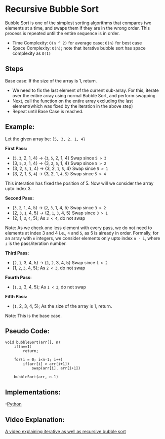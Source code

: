 # Recursive Bubble Sort

Bubble Sort is one of the simplest sorting algorithms that compares two elements at a time, and swaps them if they are in the wrong order. This process is repeated until the entire sequence is in order.

- Time Complexity: `O(n ^ 2)` for average case; `O(n)` for best case
- Space Complexity: `O(n)`; note that iterative bubble sort has space complexity as `O(1)`

## Steps

Base case: If the size of the array is 1, return.

- We need to fix the last element of the current sub-array. For this, iterate over the entire array using normal Bubble Sort, and perform swapping.
- Next, call the function on the entire array excluding the last element(which was fixed by the iteration in the above step)
- Repeat until Base Case is reached.

## Example:

Let the given array be: `{5, 3, 2, 1, 4}`

__First Pass:__

- {`5`, `3`, 2, 1, 4} -> {`3`, `5`, 2, 1, 4} Swap since `5 > 3`
- {3, `5`, `2`, 1, 4} -> {3, `2`, `5`, 1, 4} Swap since `5 > 2`
- {3, 2, `5`, `1`, 4} -> {3, 2, `1`, `5`, 4} Swap since `5 > 1`
- {3, 2, 1, `5`, `4`} -> {3, 2, 1, `4`, `5`} Swap since `5 > 4`

This interation has fixed the position of 5. Now will we consider the array upto index 3.

__Second Pass:__

- {`3`, `2`, 1, 4, 5} -> {`2`, `3`, 1, 4, 5} Swap since `3 > 2`
- {2, `3`, `1`, 4, 5} -> {2, `1`, `3`, 4, 5} Swap since `3 > 1`
- {2, 1, `3`, `4`, 5}; As `3 < 4`, do not swap

Note: As we check one less element with every pass, we do not need to elements at index 3 and 4 i.e., `4` and `5`, as 5 is already in order. Formally, for an array with `n` integers, we consider elements only upto index `n - i`, where `i` is the pass/iteration number.

__Third Pass:__

- {`2`, `1`, 3, 4, 5} -> {`1`, `2`, 3, 4, 5} Swap since `1 > 2`
- {1, `2`, `3`, 4, 5}; As `2 < 3`, do not swap

__Fourth Pass:__

- {`1`, `2`, 3, 4, 5}; As `1 < 2`, do not swap

__Fifth Pass:__

- {`1`, 2, 3, 4, 5}; As the size of the array is 1, return.

Note: This is the base case.

## Pseudo Code:
```
void bubbleSort(arr[], n)
    if(n==1)
        return;

    for(i = 0; i<n-1; i++)
        if(arr[i] > arr[i+1])
            swap(arr[i], arr[i+1])

    bubbleSort(arr, n-1)
```

## Implementations:
-[Python](https://github.com/TheAlgorithms/Python/blob/master/searches/binary_search.py)

## Video Explanation:

[A video explaining iterative as well as recursive bubble sort](https://www.youtube.com/watch?v=gDMDVLBfCI0)


